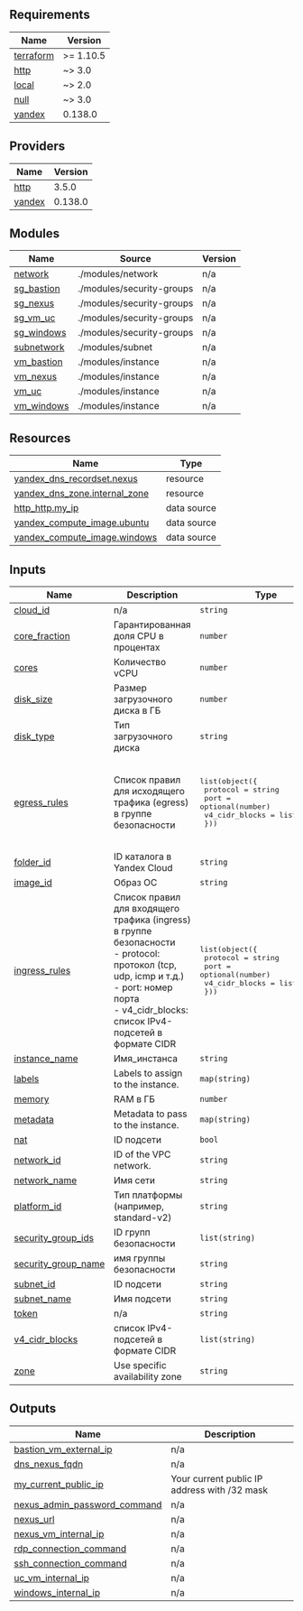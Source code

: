<!-- BEGIN_TF_DOCS -->
## Requirements

| Name | Version |
|------|---------|
| <a name="requirement_terraform"></a> [terraform](#requirement\_terraform) | >= 1.10.5 |
| <a name="requirement_http"></a> [http](#requirement\_http) | ~> 3.0 |
| <a name="requirement_local"></a> [local](#requirement\_local) | ~> 2.0 |
| <a name="requirement_null"></a> [null](#requirement\_null) | ~> 3.0 |
| <a name="requirement_yandex"></a> [yandex](#requirement\_yandex) | 0.138.0 |

## Providers

| Name | Version |
|------|---------|
| <a name="provider_http"></a> [http](#provider\_http) | 3.5.0 |
| <a name="provider_yandex"></a> [yandex](#provider\_yandex) | 0.138.0 |

## Modules

| Name | Source | Version |
|------|--------|---------|
| <a name="module_network"></a> [network](#module\_network) | ./modules/network | n/a |
| <a name="module_sg_bastion"></a> [sg\_bastion](#module\_sg\_bastion) | ./modules/security-groups | n/a |
| <a name="module_sg_nexus"></a> [sg\_nexus](#module\_sg\_nexus) | ./modules/security-groups | n/a |
| <a name="module_sg_vm_uc"></a> [sg\_vm\_uc](#module\_sg\_vm\_uc) | ./modules/security-groups | n/a |
| <a name="module_sg_windows"></a> [sg\_windows](#module\_sg\_windows) | ./modules/security-groups | n/a |
| <a name="module_subnetwork"></a> [subnetwork](#module\_subnetwork) | ./modules/subnet | n/a |
| <a name="module_vm_bastion"></a> [vm\_bastion](#module\_vm\_bastion) | ./modules/instance | n/a |
| <a name="module_vm_nexus"></a> [vm\_nexus](#module\_vm\_nexus) | ./modules/instance | n/a |
| <a name="module_vm_uc"></a> [vm\_uc](#module\_vm\_uc) | ./modules/instance | n/a |
| <a name="module_vm_windows"></a> [vm\_windows](#module\_vm\_windows) | ./modules/instance | n/a |

## Resources

| Name | Type |
|------|------|
| [yandex_dns_recordset.nexus](https://registry.terraform.io/providers/yandex-cloud/yandex/0.138.0/docs/resources/dns_recordset) | resource |
| [yandex_dns_zone.internal_zone](https://registry.terraform.io/providers/yandex-cloud/yandex/0.138.0/docs/resources/dns_zone) | resource |
| [http_http.my_ip](https://registry.terraform.io/providers/hashicorp/http/latest/docs/data-sources/http) | data source |
| [yandex_compute_image.ubuntu](https://registry.terraform.io/providers/yandex-cloud/yandex/0.138.0/docs/data-sources/compute_image) | data source |
| [yandex_compute_image.windows](https://registry.terraform.io/providers/yandex-cloud/yandex/0.138.0/docs/data-sources/compute_image) | data source |

## Inputs

| Name | Description | Type | Default | Required |
|------|-------------|------|---------|:--------:|
| <a name="input_cloud_id"></a> [cloud\_id](#input\_cloud\_id) | n/a | `string` | `""` | no |
| <a name="input_core_fraction"></a> [core\_fraction](#input\_core\_fraction) | Гарантированная доля CPU в процентах | `number` | `100` | no |
| <a name="input_cores"></a> [cores](#input\_cores) | Количество vCPU | `number` | `2` | no |
| <a name="input_disk_size"></a> [disk\_size](#input\_disk\_size) | Размер загрузочного диска в ГБ | `number` | `20` | no |
| <a name="input_disk_type"></a> [disk\_type](#input\_disk\_type) | Тип загрузочного диска | `string` | `"network-ssd"` | no |
| <a name="input_egress_rules"></a> [egress\_rules](#input\_egress\_rules) | Список правил для исходящего трафика (egress) в группе безопасности | <pre>list(object({<br/>    protocol       = string<br/>    port           = optional(number)<br/>    v4_cidr_blocks = list(string)<br/>  }))</pre> | <pre>[<br/>  {<br/>    "protocol": "any",<br/>    "v4_cidr_blocks": [<br/>      "0.0.0.0/0"<br/>    ]<br/>  }<br/>]</pre> | no |
| <a name="input_folder_id"></a> [folder\_id](#input\_folder\_id) | ID каталога в Yandex Cloud | `string` | `""` | no |
| <a name="input_image_id"></a> [image\_id](#input\_image\_id) | Образ ОС | `string` | `"image_id"` | no |
| <a name="input_ingress_rules"></a> [ingress\_rules](#input\_ingress\_rules) | Список правил для входящего трафика (ingress) в группе безопасности<br/>  - protocol: протокол (tcp, udp, icmp и т.д.)<br/>  - port: номер порта<br/>  - v4\_cidr\_blocks: список IPv4-подсетей в формате CIDR | <pre>list(object({<br/>    protocol       = string<br/>    port           = optional(number)<br/>    v4_cidr_blocks = list(string)<br/>  }))</pre> | <pre>[<br/>  {<br/>    "protocol": "any",<br/>    "v4_cidr_blocks": [<br/>      "0.0.0.0/0"<br/>    ]<br/>  }<br/>]</pre> | no |
| <a name="input_instance_name"></a> [instance\_name](#input\_instance\_name) | Имя\_инстанса | `string` | `"vm"` | no |
| <a name="input_labels"></a> [labels](#input\_labels) | Labels to assign to the instance. | `map(string)` | `{}` | no |
| <a name="input_memory"></a> [memory](#input\_memory) | RAM в ГБ | `number` | `2` | no |
| <a name="input_metadata"></a> [metadata](#input\_metadata) | Metadata to pass to the instance. | `map(string)` | `{}` | no |
| <a name="input_nat"></a> [nat](#input\_nat) | ID подсети | `bool` | `false` | no |
| <a name="input_network_id"></a> [network\_id](#input\_network\_id) | ID of the VPC network. | `string` | `"network_id"` | no |
| <a name="input_network_name"></a> [network\_name](#input\_network\_name) | Имя сети | `string` | `"network"` | no |
| <a name="input_platform_id"></a> [platform\_id](#input\_platform\_id) | Тип платформы (например, standard-v2) | `string` | `"standard-v3"` | no |
| <a name="input_security_group_ids"></a> [security\_group\_ids](#input\_security\_group\_ids) | ID групп безопасности | `list(string)` | `[]` | no |
| <a name="input_security_group_name"></a> [security\_group\_name](#input\_security\_group\_name) | имя группы безопасности | `string` | `"sg"` | no |
| <a name="input_subnet_id"></a> [subnet\_id](#input\_subnet\_id) | ID подсети | `string` | `"subnet_id"` | no |
| <a name="input_subnet_name"></a> [subnet\_name](#input\_subnet\_name) | Имя подсети | `string` | `"subnet"` | no |
| <a name="input_token"></a> [token](#input\_token) | n/a | `string` | `""` | no |
| <a name="input_v4_cidr_blocks"></a> [v4\_cidr\_blocks](#input\_v4\_cidr\_blocks) | список IPv4-подсетей в формате CIDR | `list(string)` | `[]` | no |
| <a name="input_zone"></a> [zone](#input\_zone) | Use specific availability zone | `string` | `"ru-central1-a"` | no |

## Outputs

| Name | Description |
|------|-------------|
| <a name="output_bastion_vm_external_ip"></a> [bastion\_vm\_external\_ip](#output\_bastion\_vm\_external\_ip) | n/a |
| <a name="output_dns_nexus_fqdn"></a> [dns\_nexus\_fqdn](#output\_dns\_nexus\_fqdn) | n/a |
| <a name="output_my_current_public_ip"></a> [my\_current\_public\_ip](#output\_my\_current\_public\_ip) | Your current public IP address with /32 mask |
| <a name="output_nexus_admin_password_command"></a> [nexus\_admin\_password\_command](#output\_nexus\_admin\_password\_command) | n/a |
| <a name="output_nexus_url"></a> [nexus\_url](#output\_nexus\_url) | n/a |
| <a name="output_nexus_vm_internal_ip"></a> [nexus\_vm\_internal\_ip](#output\_nexus\_vm\_internal\_ip) | n/a |
| <a name="output_rdp_connection_command"></a> [rdp\_connection\_command](#output\_rdp\_connection\_command) | n/a |
| <a name="output_ssh_connection_command"></a> [ssh\_connection\_command](#output\_ssh\_connection\_command) | n/a |
| <a name="output_uc_vm_internal_ip"></a> [uc\_vm\_internal\_ip](#output\_uc\_vm\_internal\_ip) | n/a |
| <a name="output_windows_internal_ip"></a> [windows\_internal\_ip](#output\_windows\_internal\_ip) | n/a |
<!-- END_TF_DOCS -->